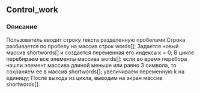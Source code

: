 ## Control_work
### Описание
Пользователь вводит строку текста разделенную пробелами.Строка разбивается по пробелу на массив строк words[]; Задается новый массив shortwords[] и создается переменная его индекса k = 0; В цикле перебираем все элементы массива words[]: если во время перебора нашли элемент массива длиной меньше или равно 3 символа, то сохраняем ее в массив shortwords[]; увеличиваем переменную k на единицу; После выхода из цикла, выводим на экран массив shortwords[]. 